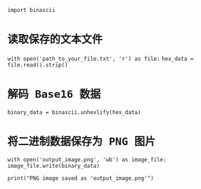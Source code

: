 `import binascii`

# `读取保存的文本文件`
`with open('path_to_your_file.txt', 'r') as file:`
    `hex_data = file.read().strip()`

# `解码 Base16 数据`
`binary_data = binascii.unhexlify(hex_data)`

# `将二进制数据保存为 PNG 图片`
`with open('output_image.png', 'wb') as image_file:`
    `image_file.write(binary_data)`

`print("PNG image saved as 'output_image.png'")`
